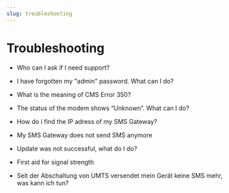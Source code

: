 ```yaml
---
slug: troubleshooting
---
```


# Troubleshooting

  * Who can I ask if I need support?

  * I have forgotten my "admin" password. What can I do?

  * What is the meaning of CMS Error 350?

  * The status of the modem shows “Unknown”. What can I do?

  * How do i find the IP adress of my SMS Gateway?

  * My SMS Gateway does not send SMS anymore

  * Update was not successful, what do I do?

  * First aid for signal strength

  * Seit der Abschaltung von UMTS versendet mein Gerät keine SMS mehr, was kann ich tun?

